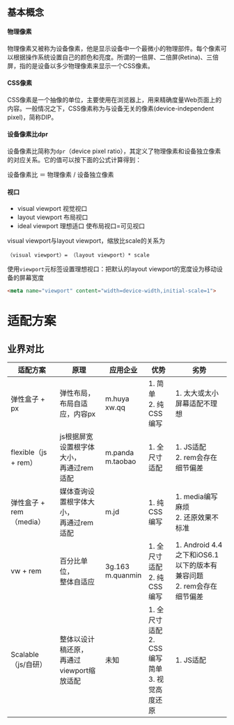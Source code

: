 ## 基本概念

#### 物理像素

物理像素又被称为设备像素，他是显示设备中一个最微小的物理部件。每个像素可以根据操作系统设置自己的颜色和亮度。所谓的一倍屏、二倍屏(Retina)、三倍屏，指的是设备以多少物理像素来显示一个CSS像素。

#### CSS像素

CSS像素是一个抽像的单位，主要使用在浏览器上，用来精确度量Web页面上的内容。一般情况之下，CSS像素称为与设备无关的像素(device-independent pixel)，简称DIP。

#### 设备像素比dpr

设备像素比简称为`dpr`（device pixel ratio），其定义了物理像素和设备独立像素的对应关系。它的值可以按下面的公式计算得到：

设备像素比 ＝ 物理像素 / 设备独立像素

#### 视口

* visual viewport 视觉视口
* layout viewport 布局视口
* ideal viewport 理想适口 使布局视口=可见视口

visual viewport与layout viewport，缩放比scale的关系为
```
（visual viewport）= （layout viewport）* scale
```

使用`viewport`元标签设置理想视口：把默认的layout viewport的宽度设为移动设备的屏幕宽度

```html
<meta name="viewport" content="width=device-width,initial-scale=1">
```

# 适配方案

## 业界对比

<table>
    <thead>
        <tr>
            <th>适配方案</th>
            <th>原理</th>
            <th>应用企业</th>
            <th>优势</th>
            <th>劣势</th>
    </tr>
    </thead>
    <tbody>
        <tr>
            <td>弹性盒子 + px</td>
            <td>弹性布局，<br/>布局自适应，内容px</td>
            <td>m.huya<br/>xw.qq</td>
            <td>1. 简单<br/>2. 纯CSS编写</td>
            <td>1. 太大或太小屏幕适配不理想</td>
        </tr>
        <tr>
            <td>flexible（js + rem）</td>
            <td>js根据屏宽设置根字体大小，<br/>再通过rem适配</td>
            <td>m.panda<br/>m.taobao</td>
            <td>1. 全尺寸适配</td>
            <td>1. JS适配<br/>2. rem会存在细节偏差</td>
        </tr>
        <tr>
            <td>弹性盒子 + rem（media）</td>
            <td>媒体查询设置根字体大小，<br/>再通过rem适配</td>
            <td>m.jd</td>
            <td>1. 纯CSS编写</td>
            <td>1. media编写麻烦<br/>2. 还原效果不标准</td>
        </tr>
        <tr>
            <td>vw + rem</td>
            <td>百分比单位，<br/>整体自适应</td>
            <td>3g.163<br/>m.quanmin</td>
            <td>1. 全尺寸适配<br/>2. 纯CSS编写</td>
            <td>1. Android 4.4之下和iOS6.1以下的版本有兼容问题<br/>2. rem会存在细节偏差</td>
        </tr>
        <tr>
            <td>Scalable（js/自研）</td>
            <td>整体以设计稿还原，<br/>再通过viewport缩放适配</td>
            <td>未知</td>
            <td>1. 全尺寸适配<br/>2. CSS编写简单<br/>3. 视觉高度还原</td>
            <td>1. JS适配</td>
        </tr>
    </tbody>
</table>
